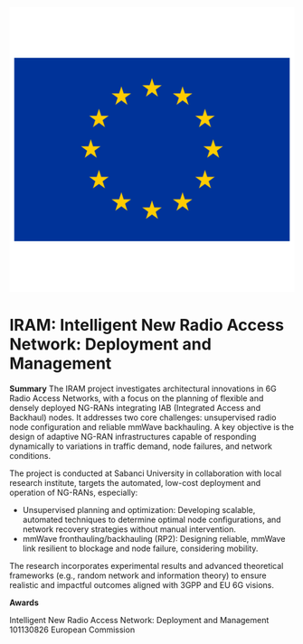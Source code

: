 
![Figure description](Flags-EU-European-Union-Flag.1024.png)
# IRAM: Intelligent New Radio Access Network: Deployment and Management


**Summary**
The IRAM project investigates architectural innovations in 6G Radio Access Networks, with a focus on the planning of flexible and densely deployed NG-RANs integrating IAB (Integrated Access and Backhaul) nodes. It addresses two core challenges: unsupervised radio node configuration and reliable mmWave backhauling. A key objective is the design of adaptive NG-RAN infrastructures capable of responding dynamically to variations in traffic demand, node failures, and network conditions.

The project is conducted at Sabanci University in collaboration with local research institute, targets the automated, low-cost deployment and operation of NG-RANs, especially:

- Unsupervised planning and optimization: Developing scalable, automated techniques to determine optimal node configurations, and network recovery strategies without manual intervention.
-	mmWave fronthauling/backhauling (RP2): Designing reliable, mmWave link resilient to blockage and node failure, considering mobility.

The research incorporates experimental results and advanced theoretical frameworks (e.g., random network and information theory) to ensure realistic and impactful outcomes aligned with 3GPP and EU 6G visions.

**Awards**

Intelligent New Radio Access Network: Deployment and Management 101130826 
European Commission
